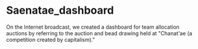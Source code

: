 # Saenatae_dashboard
On the Internet broadcast, we created a dashboard for team allocation auctions by referring to the auction and bead drawing held at "Chanat'ae (a competition created by capitalism)."
